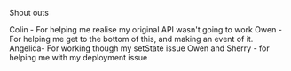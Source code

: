 Shout outs

Colin - For helping me realise my original API wasn't going to work
Owen - For helping me get to the bottom of this, and making an event of it.
Angelica- For working though my setState issue
Owen and Sherry - for helping me with my deployment issue
